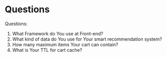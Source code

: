 # Questions
Questions:
1.	What Framework do You use at Front-end?
2.	What kind of data do You use for Your smart recommendation system?
3.	How many maximum items Your cart can contain?
4.	What is Your TTL for cart cache?
